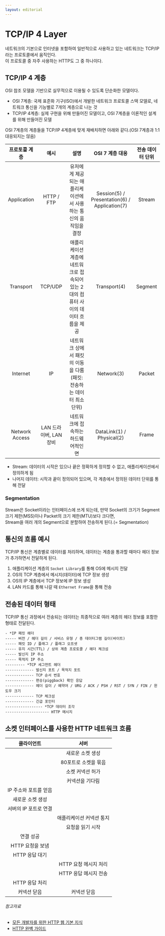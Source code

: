 ```yaml
---
layout: editorial
---
```


# TCP/IP 4 Layer

네트워크의 기본으로 인터넷을 포함하여 일반적으로 사용하고 있는 네트워크는 TCP/IP라는 프로토콜에서 움직인다.  
이 프로토콜 중 자주 사용하는 HTTP도 그 중 하나이다.

## TCP/IP 4 계층

OSI 참조 모델을 기반으로 실무적으로 이용될 수 있도록 단순화한 모델이다.

- OSI 7계층: 국제 표준화 기구(ISO)에서 개발한 네트워크 프로토콜 스택 모델로, 네트워크 통신을 기능별로 7개의 계층으로 나눈 것
- TCP/IP 4계층: 실제 구현을 위해 만들어진 모델이고, OSI 7계층을 이론적인 설계를 위해 만들어진 모델

OSI 7계층의 계층들을 TCP/IP 4계층에 맞게 재배치하면 아래와 같다.(OSI 7계층과 1:1 대응되지는 않음)

|    프로토콜 계층     |        예시        |                       설명                        |                  OSI 7 계층 대응                  | 전송 데이터 단위 |
|:--------------:|:----------------:|:-----------------------------------------------:|:---------------------------------------------:|:---------:|
|  Application   |    HTTP / FTP    |       유저에게 제공되는 애플리케이션에서 사용하는 통신의 움직임을 결정       | Session(5) / Presentation(6) / Application(7) |  Stream   |
|   Transport    |     TCP/UDP      | 애플리케이션 계층에 네트워크로 접속되어 있는 2대의 컴퓨터 사이의 데이터 흐름을 제공 |                 Transport(4)                  |  Segment  |
|    Internet    |        IP        |     네트워크 상에서 패킷의 이동을 다룸(패킷: 전송하는 데이터 최소 단위)     |                  Network(3)                   |  Packet   |
| Network Access | LAN 드라이버, LAN 장비 |               네트워크에 접속하는 하드웨어적인 면               |           DataLink(1) / Physical(2)           |   Frame   |

- Stream: 데이터의 시작은 있으나 끝은 정확하게 정의할 수 없고, 애플리케이션에서 정의하게 됨
- 나머지 데이터: 시작과 끝이 정의되어 있으며, 각 계층에서 정의된 데이터 단위를 통해 전달

### Segmentation

Stream은 Socket이라는 인터페이스에 쓰게 되는데, 만약 Socket의 크기가 Segment 크기 제한(MSS)이나 Packet의 크기 제한(MTU)보다 크다면,  
Stream을 여러 개의 Segment으로 분할하여 전송하게 된다.(= Segmentation)

## 통신의 흐름 예시

TCP/IP 통신은 계층별로 데이터를 처리하며, 데이터는 계층을 통과할 때마다 헤더 정보가 추가하면서 전달하게 된다.

1. 애플리케이션 계층의 `Socket Library`를 통해 OS에 메시지 전달
2. OS의 TCP 계층에서 메시지(데이터)에 TCP 정보 생성
3. OS의 IP 계층에서 TCP 정보에 IP 정보 생성
4. LAN 카드를 통해 나갈 때 `Ethernet Frame`을 통해 전송

## 전송된 데이터 형태

TCP/IP 통신 과정에서 전송되는 데이터는 최종적으로 여러 계층의 헤더 정보를 포함한 형태로 전달된다.

```
- *IP 패킷 헤더
----- 버전 / 헤더 길이 / 서비스 유형 / 총 데이터그램 길이(바이트)
----- 패킷 ID / 플래그 / 플래그 오프셋
----- 유지 시간(TTL) / 상위 계층 프로토콜 / 헤더 체크섬
----- 발신지 IP 주소
----- 목적지 IP 주소
--------- *TCP 세그먼트 헤더
------------- 발신지 포트 / 목적지 포트
------------- TCP 순서 번호
------------- 편승(piggback) 확인 응답
------------- 헤더 길이 / 예약어 / URG / ACK / PSH / RST / SYN / FIN / 윈도우 크기
------------- TCP 체크섬
------------- 긴급 포인터
----------------- *TCP 데이터 조각
-------------------- HTTP 메시지
```

## 소켓 인터페이스를 사용한 HTTP 네트워크 흐름

|     클라이언트     |       서버       |
|:-------------:|:--------------:|
|               |   새로운 소켓 생성    |
|               |  80포트로 소켓을 묶음  |
|               |   소켓 커넥션 허가    |
|               |    커넥션을 기다림    |
| IP 주소와 포트를 얻음 |                |
|   새로운 소켓 생성   |                |
| 서버의 IP 포트로 연결 |                |
|               | 애플리케이션 커넥션 통지  |
|               |   요청을 읽기 시작    |
|     연결 성공     |                |
|  HTTP 요청을 보냄  |                |
|  HTTP 응답 대기   |                |
|               | HTTP 요청 메시지 처리 |
|               | HTTP 응답 메시지 전송 |
|  HTTP 응답 처리   |                |
|    커넥션 닫음     |     커넥션 닫음     |

###### 참고자료

- [모든 개발자를 위한 HTTP 웹 기본 지식](https://www.inflearn.com/course/http-웹-네트워크)
- [HTTP 완벽 가이드](https://kobic.net/book/bookInfo/view.do?isbn=9788966261208)
